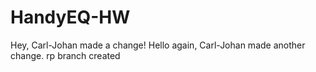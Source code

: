 HandyEQ-HW
==========

Hey, Carl-Johan made a change!
Hello again, Carl-Johan made another change.
rp branch created
